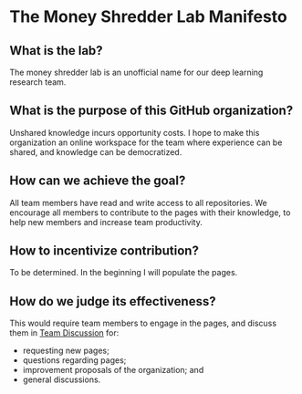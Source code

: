 # The Money Shredder Lab Manifesto

## What is the lab?
The money shredder lab is an unofficial name for our deep learning research team.

## What is the purpose of this GitHub organization?
Unshared knowledge incurs opportunity costs. I hope to make this organization an online workspace for the team where experience can be shared, and knowledge can be democratized.

## How can we achieve the goal?
All team members have read and write access to all repositories. We encourage all members to contribute to the pages with their knowledge, to help new members and increase team productivity.

## How to incentivize contribution?
To be determined. In the beginning I will populate the pages.

## How do we judge its effectiveness?
This would require team members to engage in the pages, and discuss them in [Team Discussion](https://github.com/orgs/money-shredder/teams/shredder) for:
  * requesting new pages;
  * questions regarding pages;
  * improvement proposals of the organization; and
  * general discussions.
